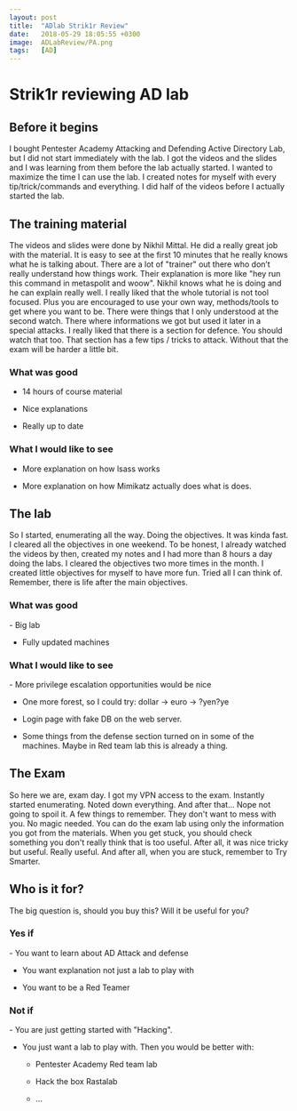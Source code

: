 ```yaml
---
layout: post
title:  "ADlab Strik1r Review"
date:   2018-05-29 18:05:55 +0300
image:  ADLabReview/PA.png
tags:   [AD]
---
```


<h1>Strik1r reviewing AD lab</h1>
<h2>Before it begins</h2>

I bought Pentester Academy Attacking and Defending Active Directory Lab, but I did not start immediately with the lab. I got the videos and the slides and I was learning from them before the lab actually started. I wanted to maximize the time I can use the lab. I created notes for myself with every tip/trick/commands and everything. I did half of the videos before I actually started the lab.

<h2>The training material</h2>
The videos and slides were done by Nikhil Mittal. He did a really great job with the material. It is easy to see at the first 10 minutes that he really knows what he is talking about. There are a lot of "trainer" out there who don’t really understand how things work. Their explanation is more like "hey run this command in metaspolit and woow". Nikhil knows what he is doing and he can explain really well. I really liked that the whole tutorial is not tool focused. Plus you are encouraged to use your own way, methods/tools to get where you want to be. There were things that I only understood at the second watch. There where informations we got but used it later in a special attacks. I really liked that there is a section for defence. You should watch that too. That section has a few tips / tricks to attack. Without that the exam will be harder a little bit. 

<h3>What was good</h3>

- 14 hours of course material 

- Nice explanations

- Really up to date

<h3>What I would like to see</h3>

- More explanation on how lsass works

- More explanation on how Mimikatz actually does what is does.


<h2>The lab</h2>
So I started, enumerating all the way. Doing the objectives.  It was kinda fast. I cleared all the objectives in one weekend. To be honest, I already watched the videos by then, created my notes and I had more than 8 hours a day doing the labs. I cleared the objectives two more times in the month. I created little objectives for myself to have more fun. Tried all I can think of. Remember, there is life after the main objectives.  

<h3>What was good</h3>
- Big lab 

- Fully updated machines

<h3>What I would like to see</h3>
- More privilege escalation opportunities would be nice

- One more forest, so I could try: dollar -> euro -> ?yen?ye

- Login page with fake DB on the web server.

- Some things from the defense section turned on in some of the machines. Maybe in Red team lab this is already a thing.

<h2>The Exam</h2>
So here we are, exam day. I got my VPN access to the exam. Instantly started enumerating. Noted down everything. And after that… Nope not going to spoil it. A few things to remember. They don't want to mess with you. No magic needed. You can do the exam lab using only the information you got from the materials. When you get stuck, you should check something you don't really think that is too useful. After all, it was nice tricky but useful. Really useful. And after all, when you are stuck, remember to Try Smarter. 

<h2>Who is it for?</h2>

The big question is, should you buy this? Will it be useful for you?

<h3>Yes if</h3>
- You want to learn about AD Attack and defense

- You want explanation not just a lab to play with

- You want to be a Red Teamer

<h3>Not if</h3>
- You are just getting started with "Hacking".

- You just want a lab to play with. Then you would be better with:

    * Pentester Academy Red team lab

	* Hack the box Rastalab

    * ...


